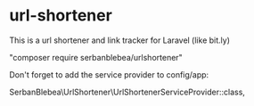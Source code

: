 # url-shortener
This is a url shortener and link tracker for Laravel (like bit.ly)

"composer require serbanblebea/urlshortener"

Don't forget to add the service provider to config/app: 

SerbanBlebea\UrlShortener\UrlShortenerServiceProvider::class,
